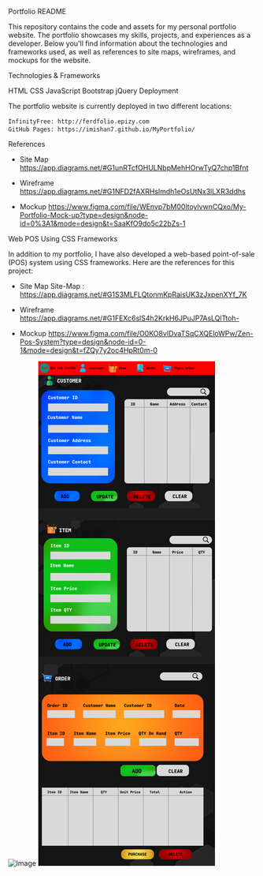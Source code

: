    Portfolio README

This repository contains the code and assets for my personal portfolio website. 
The portfolio showcases my skills, projects, and experiences as a developer. Below you'll find information about the technologies and frameworks used, as well as references to site maps, wireframes, and mockups for the website.

 Technologies & Frameworks 

   HTML
   CSS
   JavaScript
   Bootstrap
   jQuery
   Deployment

  The portfolio website is currently deployed in two different locations:

    InfinityFree: http://ferdfolio.epizy.com
    GitHub Pages: https://imishan7.github.io/MyPortfolio/


   References

* Site Map
 https://app.diagrams.net/#G1unRTcfOHULNbpMehHOrwTyQ7chp1Bfnt

* Wireframe 
https://app.diagrams.net/#G1NFD2fAXRHslmdh1eOsUtNx3lLXR3ddhs

* Mockup
https://www.figma.com/file/WEnvp7bM00ltoylvwnCQxo/My-Portfolio-Mock-up?type=design&node-id=0%3A1&mode=design&t=SaaKfO9do5c22bZs-1



 Web POS Using CSS Frameworks 

In addition to my portfolio, I have also developed a web-based point-of-sale (POS) 
system using CSS frameworks. Here are the references for this project:

* Site Map
Site-Map : https://app.diagrams.net/#G1S3MLFLQtonmKpRaisUK3zJxpenXYf_7K

* Wireframe
https://app.diagrams.net/#G1FEXc6slS4h2KrkH6JPuJP7AsLQlTtoh-

* Mockup
https://www.figma.com/file/O0KO8vIDvaTSqCXQEloWPw/Zen-Pos-System?type=design&node-id=0-1&mode=design&t=fZQy7y2oc4HpRt0m-0


 <img alt="Image" id="education" src="assets/GalleryImages/My Portfolio Mock-up.png">


 <img alt="Image1" id="education2" src="assets/GalleryImages/Zen Pos System.png">